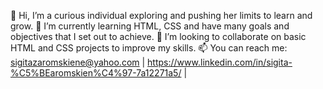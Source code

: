 👋 Hi, I’m a curious individual exploring and pushing her limits to learn and grow.
🌱 I’m currently learning HTML, CSS and have many goals and objectives that I set out to achieve.
💞️ I’m looking to collaborate on basic HTML and CSS projects to improve my skills.
📫 You can reach me: sigitazaromskiene@yahoo.com | https://www.linkedin.com/in/sigita-%C5%BEaromskien%C4%97-7a12271a5/ |
